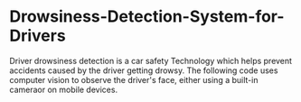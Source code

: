 # Drowsiness-Detection-System-for-Drivers
Driver drowsiness detection is a car safety Technology which helps prevent accidents caused by the driver getting drowsy. The following code uses computer vision to observe the driver's face, either using a built-in cameraor on mobile devices.

